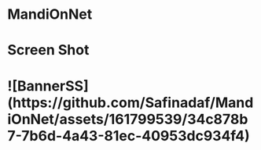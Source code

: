 # MandiOnNet
<h1>Screen Shot<h1>
![BannerSS](https://github.com/Safinadaf/MandiOnNet/assets/161799539/34c878b7-7b6d-4a43-81ec-40953dc934f4)

